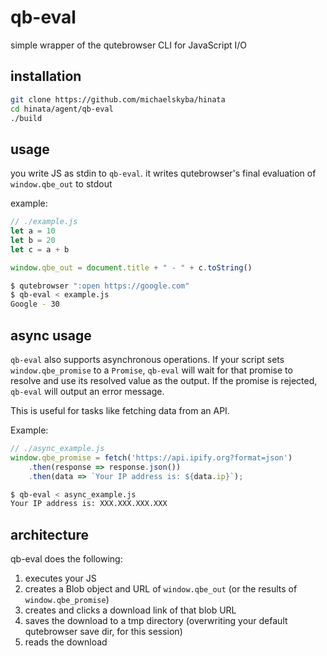 # qb-eval
simple wrapper of the qutebrowser CLI for JavaScript I/O

## installation
```sh
git clone https://github.com/michaelskyba/hinata
cd hinata/agent/qb-eval
./build
```

## usage
you write JS as stdin to `qb-eval`. it writes qutebrowser's final evaluation of
`window.qbe_out` to stdout

example:

```js
// ./example.js
let a = 10
let b = 20
let c = a + b

window.qbe_out = document.title + " - " + c.toString()
```
```sh
$ qutebrowser ":open https://google.com"
$ qb-eval < example.js
Google - 30
```

## async usage
`qb-eval` also supports asynchronous operations. If your script sets
`window.qbe_promise` to a `Promise`, `qb-eval` will wait for that promise to
resolve and use its resolved value as the output. If the promise is rejected,
`qb-eval` will output an error message.

This is useful for tasks like fetching data from an API.

Example:

```js
// ./async_example.js
window.qbe_promise = fetch('https://api.ipify.org?format=json')
    .then(response => response.json())
    .then(data => `Your IP address is: ${data.ip}`);
```
```sh
$ qb-eval < async_example.js
Your IP address is: XXX.XXX.XXX.XXX
```

## architecture
qb-eval does the following:
1. executes your JS
2. creates a Blob object and URL of `window.qbe_out` (or the results of `window.qbe_promise`)
3. creates and clicks a download link of that blob URL
4. saves the download to a tmp directory (overwriting your default qutebrowser save dir, for this session)
5. reads the download
